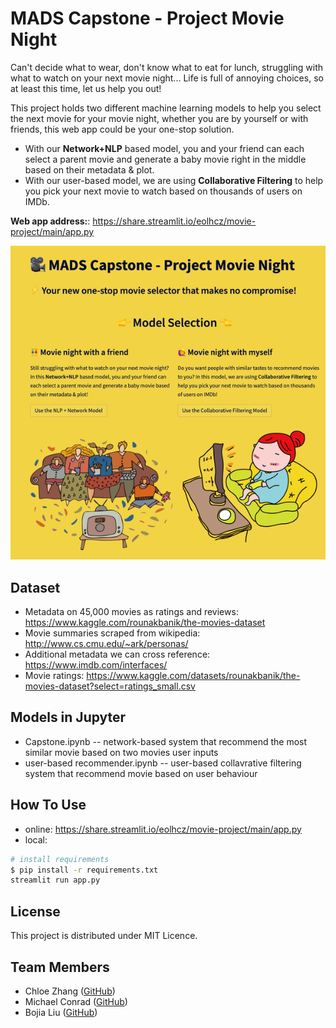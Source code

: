 # MADS Capstone - Project Movie Night

Can't decide what to wear, don't know what to eat for lunch, struggling with what to watch on your next movie night...
Life is full of annoying choices, so at least this time, let us help you out!

This project holds two different machine learning models to help you select the next movie for your movie night, whether you are by yourself or with friends, this web app could be your one-stop solution.
- With our **Network+NLP** based model, you and your friend can each select a parent movie and generate a baby movie right in the middle based on their metadata & plot.
- With our user-based model, we are using **Collaborative Filtering** to help you pick your next movie to watch based on thousands of users on IMDb.

**Web app address:**: https://share.streamlit.io/eolhcz/movie-project/main/app.py 

<img src="/assets/screenshot.png" alt="drawing" width="600"/>

## Dataset

- Metadata on 45,000 movies as ratings and reviews: https://www.kaggle.com/rounakbanik/the-movies-dataset
- Movie summaries scraped from wikipedia: http://www.cs.cmu.edu/~ark/personas/
- Additional metadata we can cross reference: https://www.imdb.com/interfaces/
- Movie ratings: https://www.kaggle.com/datasets/rounakbanik/the-movies-dataset?select=ratings_small.csv

## Models in Jupyter
- Capstone.ipynb -- network-based system that recommend the most similar movie based on two movies user inputs
- user-based recommender.ipynb -- user-based collavrative filtering system that recommend movie based on user behaviour 


## How To Use
- online: https://share.streamlit.io/eolhcz/movie-project/main/app.py 
- local:
```bash
# install requirements
$ pip install -r requirements.txt
streamlit run app.py
```

## License
This project is distributed under MIT Licence.

## Team Members
- Chloe Zhang ([GitHub](https://github.com/eolhcz))
- Michael Conrad ([GitHub](https://github.com/conradma))
- Bojia Liu ([GitHub](https://github.com/bojialiu))
